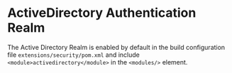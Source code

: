 # ActiveDirectory Authentication Realm

The Active Directory Realm is enabled by default in the build configuration file `extensions/security/pom.xml` and include `<module>activedirectory</module>` in the `<modules/>` element.
